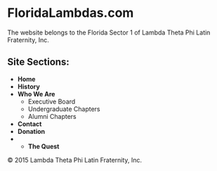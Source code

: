 FloridaLambdas.com
===========
The website belongs to the Florida Sector 1 of 
Lambda Theta Phi Latin Fraternity, Inc.



Site Sections:
--------------

- **Home**
- **History**
- **Who We Are**
	- Executive Board
	- Undergraduate Chapters
	- Alumni Chapters
- **Contact**
- **Donation**
- - **The Quest**

&copy; 2015 Lambda Theta Phi Latin Fraternity, Inc.

